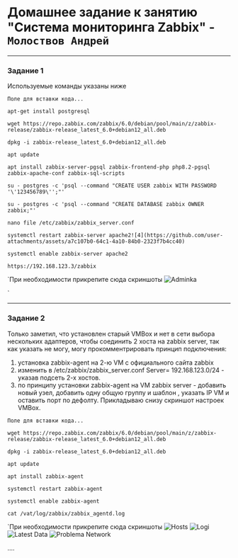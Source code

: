 # Домашнее задание к занятию "Система мониторинга Zabbix" - `Молоствов Андрей`

---

### Задание 1
Используемые команды указаны ниже
```
Поле для вставки кода...

apt-get install postgresql

wget https://repo.zabbix.com/zabbix/6.0/debian/pool/main/z/zabbix-release/zabbix-release_latest_6.0+debian12_all.deb

dpkg -i zabbix-release_latest_6.0+debian12_all.deb

apt update

apt install zabbix-server-pgsql zabbix-frontend-php php8.2-pgsql zabbix-apache-conf zabbix-sql-scripts

su - postgres -c 'psql --command "CREATE USER zabbix WITH PASSWORD
'\'123456789\'';"'

su - postgres -c 'psql --command "CREATE DATABASE zabbix OWNER zabbix;"'

nano file /etc/zabbix/zabbix_server.conf

systemctl restart zabbix-server apache2![4](https://github.com/user-attachments/assets/a7c107b0-64c1-4a10-84b0-2323f7b4cc40)

systemctl enable zabbix-server apache2

https://192.168.123.3/zabbix

```

`При необходимости прикрепитe сюда скриншоты
![Adminka](https://github.com/user-attachments/assets/78d6c9af-58a3-4249-be3e-f7f3b2e56302)



`


---

### Задание 2

Только заметил, что установлен старый VMBox и нет в сети выбора нескольких адаптеров, чтобы соединить 2 хоста на zabbix server, так как указать не могу, могу прокомментрировать принцип подключения: 
1) установка zabbix-agent на 2-ю VM с официального сайта zabbix
2) изменить в /etc/zabbix/zabbix_server.conf Server= 192.168.123.0/24 - указав подсеть 2-х хостов.
3) по принципу установки zabbix-agent на VM zabbix server - добавить новый узел, добавить одну общую группу и шаблон , указать IP VM и оставить порт по дефолту.
Прикладываю снизу скриншот настроек VMBox.

```
Поле для вставки кода...

wget https://repo.zabbix.com/zabbix/6.0/debian/pool/main/z/zabbix-release/zabbix-release_latest_6.0+debian12_all.deb

dpkg -i zabbix-release_latest_6.0+debian12_all.deb

apt update

apt install zabbix-agent

systemctl restart zabbix-agent

systemctl enable zabbix-agent

cat /vat/log/zabbix/zabbix_agentd.log
```

`При необходимости прикрепитe сюда скриншоты
![Hosts](https://github.com/user-attachments/assets/d148e046-2b9d-4546-bc51-c613f5da4bba)
![Logi](https://github.com/user-attachments/assets/7896e0fa-7f3a-49e8-9215-f1056f7f622d)
![Latest Data](https://github.com/user-attachments/assets/859e658d-8c3b-4c60-92ee-89d000146229)
![Problema Network](https://github.com/user-attachments/assets/89ec519f-0d32-44ce-a2f9-a5e0db54566a)






....
